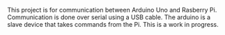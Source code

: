 This project is for communication between Arduino Uno and Rasberry Pi. Communication is done over serial using a USB cable. The arduino is a slave device that takes commands from the Pi. This is a work in progress.
